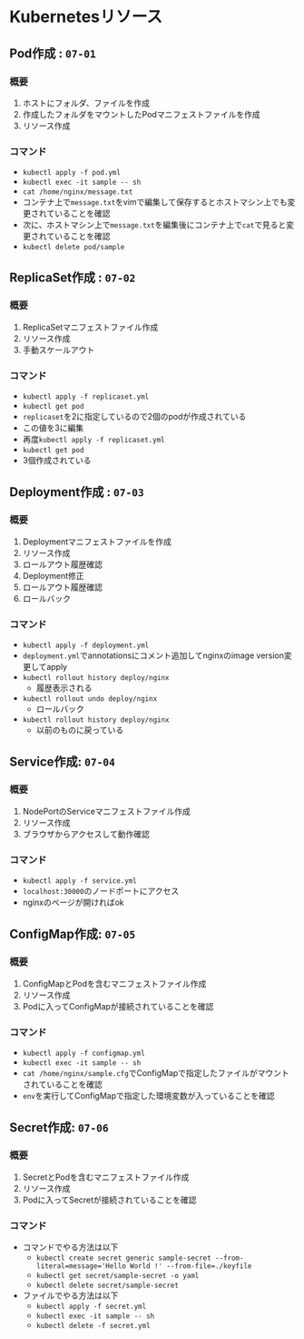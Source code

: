 # Kubernetesリソース

## Pod作成 : `07-01`
### 概要
1. ホストにフォルダ、ファイルを作成
2. 作成したフォルダをマウントしたPodマニフェストファイルを作成
3. リソース作成

### コマンド
- `kubectl apply -f pod.yml`
- `kubectl exec -it sample -- sh`
- `cat /home/nginx/message.txt`
- コンテナ上で`message.txt`をvimで編集して保存するとホストマシン上でも変更されていることを確認
- 次に、ホストマシン上で`message.txt`を編集後にコンテナ上で`cat`で見ると変更されていることを確認
- `kubectl delete pod/sample`

## ReplicaSet作成 : `07-02`
### 概要
1. ReplicaSetマニフェストファイル作成
2. リソース作成
3. 手動スケールアウト
### コマンド
- `kubectl apply -f replicaset.yml`
- `kubectl get pod`
- `replicaset`を2に指定しているので2個のpodが作成されている
- この値を3に編集
- 再度`kubectl apply -f replicaset.yml`
- `kubectl get pod`
- 3個作成されている

## Deployment作成 : `07-03`
### 概要
1. Deploymentマニフェストファイルを作成
2. リソース作成
3. ロールアウト履歴確認
4. Deployment修正
5. ロールアウト履歴確認
6. ロールバック
### コマンド
- `kubectl apply -f deployment.yml`
- `deployment.yml`でannotationsにコメント追加してnginxのimage version変更してapply
- `kubectl rollout history deploy/nginx`
  - 履歴表示される
- `kubectl rollout undo deploy/nginx`
  - ロールバック
- `kubectl rollout history deploy/nginx`
  - 以前のものに戻っている

## Service作成: `07-04`
### 概要
1. NodePortのServiceマニフェストファイル作成
2. リソース作成
3. ブラウザからアクセスして動作確認
### コマンド　
- `kubectl apply -f service.yml`
- `localhost:30000`のノードポートにアクセス
- nginxのページが開ければok

## ConfigMap作成: `07-05`
### 概要
1. ConfigMapとPodを含むマニフェストファイル作成
2. リソース作成
3. Podに入ってConfigMapが接続されていることを確認
### コマンド
- `kubectl apply -f configmap.yml`
- `kubectl exec -it sample -- sh`
- `cat /home/nginx/sample.cfg`でConfigMapで指定したファイルがマウントされていることを確認
- `env`を実行してConfigMapで指定した環境変数が入っていることを確認

## Secret作成: `07-06`
### 概要
1. SecretとPodを含むマニフェストファイル作成
2. リソース作成
3. Podに入ってSecretが接続されていることを確認

### コマンド
- コマンドでやる方法は以下
  - `kubectl create secret generic sample-secret --from-literal=message='Hello World !' --from-file=./keyfile`
  - `kubectl get secret/sample-secret -o yaml`
  - `kubectl delete secret/sample-secret`
- ファイルでやる方法は以下
  - `kubectl apply -f secret.yml`
  - `kubectl exec -it sample -- sh`
  - `kubectl delete -f secret.yml`
